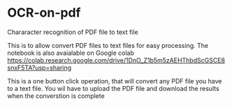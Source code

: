 # OCR-on-pdf
Chararacter recognition of PDF file to text file

This is to allow convert PDF files to text files for easy processing. The notebook is also avaialable on Google colab
https://colab.research.google.com/drive/1DnO_Z1b5m5zAEHThbdScGSCE8snxF5TA?usp=sharing

This is a one button click operation, that will convert any PDF file you have to a text file. 
You wil have to upload the PDF file and download the results when the converstion is complete
